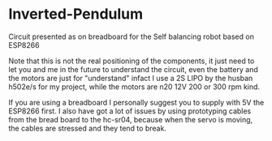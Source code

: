 # Inverted-Pendulum
Circuit presented as on breadboard for the Self balancing robot based on ESP8266

Note that this is not the real positioning of the components, it just need to let you and me in the future to understand the circuit, even the battery and the motors are just for "understand" infact I use a 2S LIPO by the husban h502e/s for my project, while the motors are n20 12V 200 or 300 rpm kind. 

If you are using a breadboard I personally suggest you to supply with 5V the ESP8266 first. I also have got a lot of issues by using  prototyping cables from the bread board to the hc-sr04, because when the servo is moving, the cables are stressed and they tend to break.   

